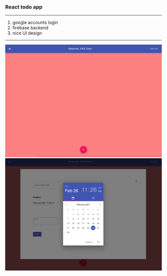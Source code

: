 ### React todo app
***
1. google accounts login
2. firebase backend
3. nice UI design
*****
![link](https://github.com/jeffersonchen-tw/react-todo-app/blob/main/Screen%20Shot%202021-02-26%20at%2011.27.14%20PM.png?raw=true)
![link](https://github.com/jeffersonchen-tw/react-todo-app/blob/main/Screen%20Shot%202021-02-26%20at%2011.28.12%20PM.png?raw=true)
